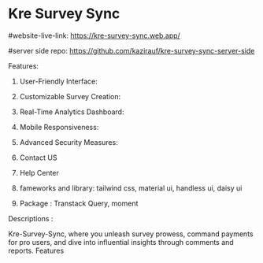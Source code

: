 # Kre Survey Sync

#website-live-link: https://kre-survey-sync.web.app/

#server side repo: https://github.com/kazirauf/kre-survey-sync-server-side


Features:

1. User-Friendly Interface:

2. Customizable Survey Creation:

3. Real-Time Analytics Dashboard:

4. Mobile Responsiveness:

5. Advanced Security Measures:

6. Contact US

7. Help Center

8. fameworks and library: tailwind css, material ui, handless ui, daisy ui 

9. Package : Transtack Query, moment

Descriptions :

Kre-Survey-Sync, where you unleash survey prowess, command payments for pro
users, and dive into influential insights through comments and reports.
Features
